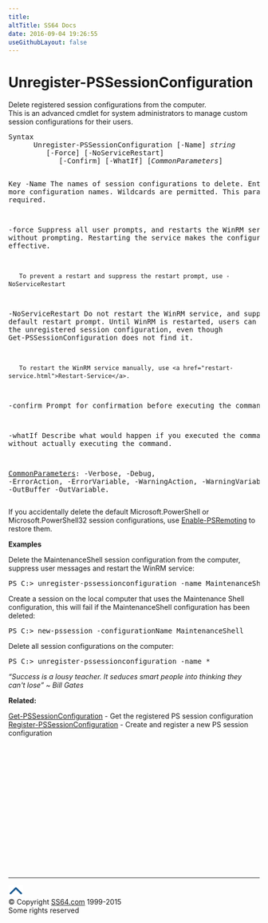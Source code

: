 ```yaml
---
title:
altTitle: SS64 Docs
date: 2016-09-04 19:26:55
useGithubLayout: false
---
```

<!-- #BeginLibraryItem "/Library/head_ps.lbi" --><!-- #EndLibraryItem --><h1>Unregister-PSSessionConfiguration</h1> 
<p>Delete registered session configurations from the computer.<br>
This is an advanced cmdlet for system administrators to manage custom session configurations for their users.</p>
<pre>Syntax
      Unregister-PSSessionConfiguration [-Name] <i>string</i> 
         [-Force] [-NoServiceRestart]
            [-Confirm] [-WhatIf] [<i>CommonParameters</i>]

Key
   -Name
       The names of session configurations to delete.
       Enter one or more configuration names. Wildcards are permitted.
       This parameter is required.

   -force
       Suppress all user prompts, and restarts the WinRM service without prompting.
       Restarting the service makes the configuration change effective.
     
       To prevent a restart and suppress the restart prompt, use -NoServiceRestart

   -NoServiceRestart
       Do not restart the WinRM service, and suppress the default restart prompt.
       Until WinRM is restarted, users can still use the unregistered session configuration,
       even though Get-PSSessionConfiguration does not find it.
        
       To restart the WinRM service manually, use <a href="restart-service.html">Restart-Service</a>.

   -confirm
       Prompt for confirmation before executing the command.

   -whatIf
       Describe what would happen if you executed the command without actually
       executing the command.

   <a href="common.html">CommonParameters</a>:
       -Verbose, -Debug, -ErrorAction, -ErrorVariable, -WarningAction, -WarningVariable,
       -OutBuffer -OutVariable.</pre>
<p> If you accidentally delete the default Microsoft.PowerShell or Microsoft.PowerShell32 session configurations, use  <a href="enable-pssessionconfiguration.html">Enable-PSRemoting</a> to restore them.</p>
<p><b>Examples</b></p>
<p>Delete  the MaintenanceShell session configuration from the computer, suppress user messages and restart the WinRM service: </p>
<pre>PS C:&gt; unregister-pssessionconfiguration -name MaintenanceShell -force</pre>
<p>Create a session on the local computer that uses the Maintenance
Shell configuration, this will fail if  the MaintenanceShell configuration has been deleted:</p>
<pre>PS C:&gt; new-pssession -configurationName MaintenanceShell
</pre>
<p>Delete all session configurations on the computer:</p>
<pre>PS C:&gt; unregister-pssessionconfiguration -name *</pre>
<p class="quote"><i>“Success is a lousy teacher. It seduces smart people into thinking they can't lose”  ~ Bill Gates</i></p>
<p><b>Related:</b></p>
<p><a href="get-pssessionconfiguration.html">Get-PSSessionConfiguration</a> - Get the registered PS session configuration<br> 
<a href="register-pssessionconfiguration.html">Register-PSSessionConfiguration</a> - Create and register a new PS session configuration</p><!-- #BeginLibraryItem "/Library/foot_ps.lbi" --><p>
<!-- PowerShell300 -->
<ins class="adsbygoogle" style="display:inline-block;width:300px;height:250px" data-ad-client="ca-pub-6140977852749469" data-ad-slot="6253539900"></ins>
<script>
(adsbygoogle = window.adsbygoogle || []).push({});
</script></p>
<hr>
<div id="bl" class="footer"><a href="unregister-pssessionconfiguration.html#"><img src="../images/top.png" width="30" height="22" alt="Back to the Top"></a></div>
<div id="br" class="footer, tagline">© Copyright <a href="http://ss64.com/">SS64.com</a> 1999-2015<br>
Some rights reserved</div><!-- #EndLibraryItem -->

